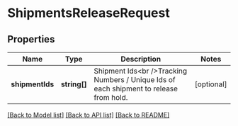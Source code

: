 # ShipmentsReleaseRequest

## Properties
Name | Type | Description | Notes
------------ | ------------- | ------------- | -------------
**shipmentIds** | **string[]** | Shipment Ids&lt;br /&gt;Tracking Numbers / Unique Ids of each shipment to release from hold. | [optional] 

[[Back to Model list]](../README.md#documentation-for-models) [[Back to API list]](../README.md#documentation-for-api-endpoints) [[Back to README]](../README.md)

